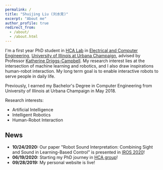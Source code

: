 ```yaml
---
permalink: /
title: "Shuijing Liu (刘水竞)"
excerpt: "About me"
author_profile: true
redirect_from: 
  - /about/
  - /about.html
---
```


I'm a first year PhD student in [HCA Lab](https://publish.illinois.edu/humancenteredautonomy/) in 
[Electrical and Computer Engineering](https://ece.illinois.edu), 
[University of Illinois at Urbana Champaign](https://illinois.edu), 
advised by Professor [Katherine Driggs-Campbell](https://krdc.web.illinois.edu).
 My research interest lies at the intersection of machine learning and robotics, and I also draw inspirations human-robot interaction. 
 My long term goal is to enable interactive robots to serve people in daily life.   
 
Previously, I earned my Bachelor's Degree in Computer Engineering from University of Illinois at Urbana Champaign in May 2018.

Research interests:

- Artificial Intelligence 
- Intelligent Robotics
- Human-Robot Interaction



News
---
- **10/24/2020:** Our paper "Robot Sound Interpretation: Combining Sight and Sound in Learning-Based Control" is presented in [IROS 2020](https://www.iros2020.org)!
- **06/19/2020:** Starting my PhD journey in [HCA group](https://publish.illinois.edu/humancenteredautonomy/)!
- **09/28/2019:** My personal website is live!
